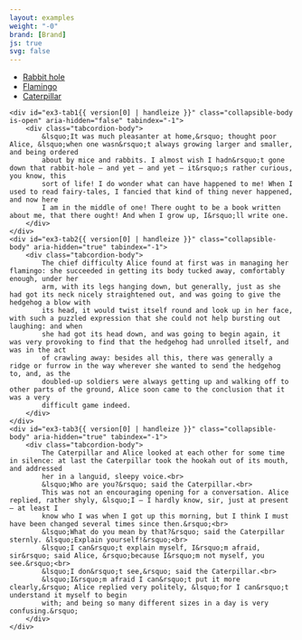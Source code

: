 ```yaml
---
layout: examples
weight: "-0"
brand: [Brand]
js: true
svg: false
---
```


<div class="tabcordion tabcordion-lego tabcordion-tabs">
	<ul class="tabcordion-tabs">
		<li class="tabcordion-tab js-collapsible-tab is-active">
			<a class="js-collapsible" href="#ex3-tab1{{ version[0] | handleize }}">Rabbit hole</a>
		</li>
		<li class="tabcordion-tab js-collapsible-tab">
			<a class="js-collapsible" href="#ex3-tab2{{ version[0] | handleize }}">Flamingo</a>
		</li>
		<li class="tabcordion-tab js-collapsible-tab">
			<a class="js-collapsible" href="#ex3-tab3{{ version[0] | handleize }}">Caterpillar</a>
		</li>
	</ul>

	<div id="ex3-tab1{{ version[0] | handleize }}" class="collapsible-body is-open" aria-hidden="false" tabindex="-1">
		<div class="tabcordion-body">
			&lsquo;It was much pleasanter at home,&rsquo; thought poor Alice, &lsquo;when one wasn&rsquo;t always growing larger and smaller, and being ordered
			about by mice and rabbits. I almost wish I hadn&rsquo;t gone down that rabbit-hole — and yet — and yet — it&rsquo;s rather curious, you know, this
			sort of life! I do wonder what can have happened to me! When I used to read fairy-tales, I fancied that kind of thing never happened, and now here
			I am in the middle of one! There ought to be a book written about me, that there ought! And when I grow up, I&rsquo;ll write one.
		</div>
	</div>
	<div id="ex3-tab2{{ version[0] | handleize }}" class="collapsible-body" aria-hidden="true" tabindex="-1">
		<div class="tabcordion-body">
			The chief difficulty Alice found at first was in managing her flamingo: she succeeded in getting its body tucked away, comfortably enough, under her
			arm, with its legs hanging down, but generally, just as she had got its neck nicely straightened out, and was going to give the hedgehog a blow with
			its head, it would twist itself round and look up in her face, with such a puzzled expression that she could not help bursting out laughing: and when
			she had got its head down, and was going to begin again, it was very provoking to find that the hedgehog had unrolled itself, and was in the act
			of crawling away: besides all this, there was generally a ridge or furrow in the way wherever she wanted to send the hedgehog to, and, as the
			doubled-up soldiers were always getting up and walking off to other parts of the ground, Alice soon came to the conclusion that it was a very
			difficult game indeed.
		</div>
	</div>
	<div id="ex3-tab3{{ version[0] | handleize }}" class="collapsible-body" aria-hidden="true" tabindex="-1">
		<div class="tabcordion-body">
			The Caterpillar and Alice looked at each other for some time in silence: at last the Caterpillar took the hookah out of its mouth, and addressed
			her in a languid, sleepy voice.<br>
			&lsquo;Who are you?&rsquo; said the Caterpillar.<br>
			This was not an encouraging opening for a conversation. Alice replied, rather shyly, &lsquo;I — I hardly know, sir, just at present — at least I
			know who I was when I got up this morning, but I think I must have been changed several times since then.&rsquo;<br>
			&lsquo;What do you mean by that?&rsquo; said the Caterpillar sternly. &lsquo;Explain yourself!&rsquo;<br>
			&lsquo;I can&rsquo;t explain myself, I&rsquo;m afraid, sir&rsquo; said Alice, &rsquo;because I&rsquo;m not myself, you see.&rsquo;<br>
			&lsquo;I don&rsquo;t see,&rsquo; said the Caterpillar.<br>
			&lsquo;I&rsquo;m afraid I can&rsquo;t put it more clearly,&rsquo; Alice replied very politely, &lsquo;for I can&rsquo;t understand it myself to begin
			with; and being so many different sizes in a day is very confusing.&rsquo;
		</div>
	</div>

</div>